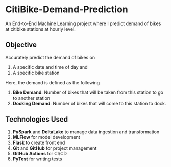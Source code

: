 # CitiBike-Demand-Prediction
An End-to-End Machine Learning project where I predict demand of bikes at citibike stations at hourly level.

## Objective
Accurately predict the demand of bikes on 
1. A specific date and time of day and
1. A specific bike station

Here, the demand is defined as the following
1. **Bike Demand**: Number of bikes that will be taken from this station to go to another station
1. **Docking Demand**: Number of bikes that will come to this station to dock.

## Technologies Used
1. **PySpark** and **DeltaLake** to manage data ingestion and transformation
1. **MLFlow** for model development
1. **Flask** to create front end
1. **Git** and **GitHub** for project management
1. **GitHub Actions** for CI/CD
1. **PyTest** for writing tests